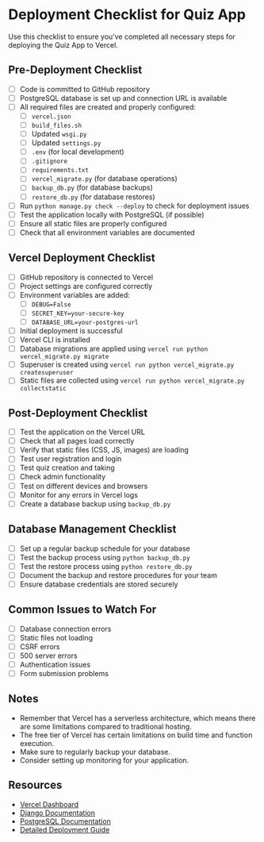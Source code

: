 # Deployment Checklist for Quiz App

Use this checklist to ensure you've completed all necessary steps for deploying the Quiz App to Vercel.

## Pre-Deployment Checklist

- [ ] Code is committed to GitHub repository
- [ ] PostgreSQL database is set up and connection URL is available
- [ ] All required files are created and properly configured:
  - [ ] `vercel.json`
  - [ ] `build_files.sh`
  - [ ] Updated `wsgi.py`
  - [ ] Updated `settings.py`
  - [ ] `.env` (for local development)
  - [ ] `.gitignore`
  - [ ] `requirements.txt`
  - [ ] `vercel_migrate.py` (for database operations)
  - [ ] `backup_db.py` (for database backups)
  - [ ] `restore_db.py` (for database restores)
- [ ] Run `python manage.py check --deploy` to check for deployment issues
- [ ] Test the application locally with PostgreSQL (if possible)
- [ ] Ensure all static files are properly configured
- [ ] Check that all environment variables are documented

## Vercel Deployment Checklist

- [ ] GitHub repository is connected to Vercel
- [ ] Project settings are configured correctly
- [ ] Environment variables are added:
  - [ ] `DEBUG=False`
  - [ ] `SECRET_KEY=your-secure-key`
  - [ ] `DATABASE_URL=your-postgres-url`
- [ ] Initial deployment is successful
- [ ] Vercel CLI is installed
- [ ] Database migrations are applied using `vercel run python vercel_migrate.py migrate`
- [ ] Superuser is created using `vercel run python vercel_migrate.py createsuperuser`
- [ ] Static files are collected using `vercel run python vercel_migrate.py collectstatic`

## Post-Deployment Checklist

- [ ] Test the application on the Vercel URL
- [ ] Check that all pages load correctly
- [ ] Verify that static files (CSS, JS, images) are loading
- [ ] Test user registration and login
- [ ] Test quiz creation and taking
- [ ] Check admin functionality
- [ ] Test on different devices and browsers
- [ ] Monitor for any errors in Vercel logs
- [ ] Create a database backup using `backup_db.py`

## Database Management Checklist

- [ ] Set up a regular backup schedule for your database
- [ ] Test the backup process using `python backup_db.py`
- [ ] Test the restore process using `python restore_db.py`
- [ ] Document the backup and restore procedures for your team
- [ ] Ensure database credentials are stored securely

## Common Issues to Watch For

- [ ] Database connection errors
- [ ] Static files not loading
- [ ] CSRF errors
- [ ] 500 server errors
- [ ] Authentication issues
- [ ] Form submission problems

## Notes

- Remember that Vercel has a serverless architecture, which means there are some limitations compared to traditional hosting.
- The free tier of Vercel has certain limitations on build time and function execution.
- Make sure to regularly backup your database.
- Consider setting up monitoring for your application.

## Resources

- [Vercel Dashboard](https://vercel.com/dashboard)
- [Django Documentation](https://docs.djangoproject.com/)
- [PostgreSQL Documentation](https://www.postgresql.org/docs/)
- [Detailed Deployment Guide](./DEPLOYMENT_GUIDE.md) 